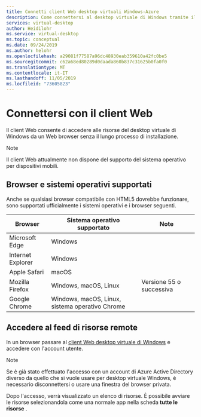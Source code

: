 ```yaml
---
title: Connetti client Web desktop virtuali Windows-Azure
description: Come connettersi al desktop virtuale di Windows tramite il client Web.
services: virtual-desktop
author: Heidilohr
ms.service: virtual-desktop
ms.topic: conceptual
ms.date: 09/24/2019
ms.author: helohr
ms.openlocfilehash: a29081f77587a96dc48930eab359610a42fc0be5
ms.sourcegitcommit: c62a68ed80289d0daada860b837c31625b0fa0f0
ms.translationtype: MT
ms.contentlocale: it-IT
ms.lasthandoff: 11/05/2019
ms.locfileid: "73605823"
---
```

# <a name="connect-with-the-web-client"></a>Connettersi con il client Web

Il client Web consente di accedere alle risorse del desktop virtuale di Windows da un Web browser senza il lungo processo di installazione.

>[!NOTE]
>Il client Web attualmente non dispone del supporto del sistema operativo per dispositivi mobili.

## <a name="supported-operating-systems-and-browsers"></a>Browser e sistemi operativi supportati

Anche se qualsiasi browser compatibile con HTML5 dovrebbe funzionare, sono supportati ufficialmente i sistemi operativi e i browser seguenti.

| Browser           | Sistema operativo supportato                     | Note               |
|-------------------|----------------------------------|---------------------|
| Microsoft Edge    | Windows                          |                     |
| Internet Explorer | Windows                          |                     |
| Apple Safari      | macOS                            |                     |
| Mozilla Firefox   | Windows, macOS, Linux            | Versione 55 o successiva |
| Google Chrome     | Windows, macOS, Linux, sistema operativo Chrome |                     |

## <a name="access-remote-resources-feed"></a>Accedere al feed di risorse remote

In un browser passare al [client Web desktop virtuale di Windows](https://rdweb.wvd.microsoft.com/webclient) e accedere con l'account utente.

>[!NOTE]
>Se è già stato effettuato l'accesso con un account di Azure Active Directory diverso da quello che si vuole usare per desktop virtuale Windows, è necessario disconnettersi o usare una finestra del browser privata.

Dopo l'accesso, verrà visualizzato un elenco di risorse. È possibile avviare le risorse selezionandola come una normale app nella scheda **tutte le risorse** .
